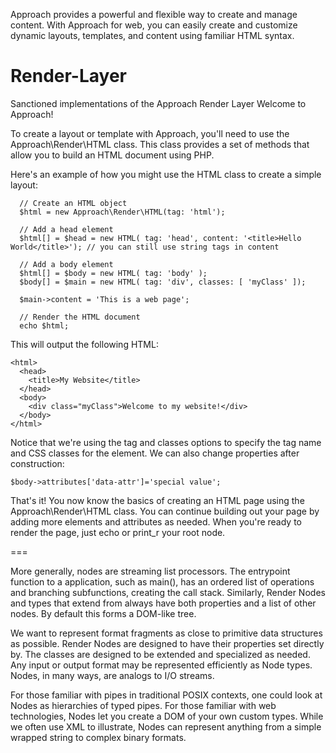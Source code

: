 Approach provides a powerful and flexible way to create and manage content. With Approach for web, you can easily create and customize dynamic layouts, templates, and content using familiar HTML syntax. 

# Render-Layer
Sanctioned implementations of the Approach Render Layer
Welcome to Approach!


To create a layout or template with Approach, you'll need to use the Approach\Render\HTML class. This class provides a set of methods that allow you to build an HTML document using PHP.

Here's an example of how you might use the HTML class to create a simple layout:

```
  // Create an HTML object
  $html = new Approach\Render\HTML(tag: 'html');
  
  // Add a head element
  $html[] = $head = new HTML( tag: 'head', content: '<title>Hello World</title>'); // you can still use string tags in content
  
  // Add a body element
  $html[] = $body = new HTML( tag: 'body' );
  $body[] = $main = new HTML( tag: 'div', classes: [ 'myClass' ]);

  $main->content = 'This is a web page';
  
  // Render the HTML document
  echo $html;
```


This will output the following HTML:
```
<html>
  <head>
    <title>My Website</title>
  </head>
  <body>
    <div class="myClass">Welcome to my website!</div>
  </body>
</html>
```

Notice that we're using the tag and classes options to specify the tag name and CSS classes for the element.
We can also change properties after construction:
```
$body->attributes['data-attr']='special value';
```

That's it! You now know the basics of creating an HTML page using the Approach\Render\HTML class. You can continue building out your page by adding more elements and attributes as needed. When you're ready to render the page, just echo or print_r your root node.


===

More generally, nodes are streaming list processors. The entrypoint function to a application, such as main(), has an ordered list of operations and branching subfunctions, creating the call stack. Similarly, Render Nodes and types that extend from always have both properties and a list of other nodes. By default this forms a DOM-like tree.


We want to represent format fragments as close to primitive data structures as possible. Render Nodes are designed to have their properties set directly by. The classes are designed to be extended and specialized as needed. Any input or output format may be represented efficiently as Node types. Nodes, in many ways, are analogs to I/O streams. 

For those familiar with pipes in traditional POSIX contexts, one could look at Nodes as hierarchies of typed pipes. For those familiar with web technologies, Nodes let you create a DOM of your own custom types. While we often use XML to illustrate, Nodes can represent anything from a simple wrapped string to complex binary formats.
